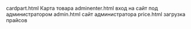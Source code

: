 cardpart.html Карта товара
adminenter.html вход на сайт под администратором
admin.html сайт администратора
price.html загрузка прайсов
